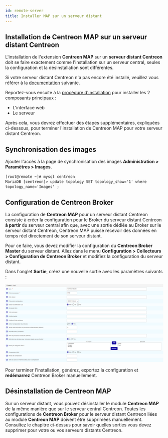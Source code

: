 ```yaml
---
id: remote-server
title: Installer MAP sur un serveur distant
---
```


## Installation de Centreon MAP sur un serveur distant Centreon

L'installation de l'extension **Centreon MAP** sur un **serveur distant Centreon** doit se faire exactement comme l'installation sur un serveur central, seules la configuration et la désinstallation sont différentes.

Si votre serveur distant Centreon n'a pas encore été installé, veuillez vous référer à la [documentation](https://documentation.centreon.com/docs/centreon/en/latest/administration_guide/poller/install_remote_server) suivante.

Reportez-vous ensuite à la [procédure d'installation](install.md) pour installer les 2 composants principaux :

- L'interface web
- Le serveur

Après cela, vous devrez effectuer des étapes supplémentaires, expliquées ci-dessous, pour terminer l'installation de Centreon MAP pour votre serveur distant Centreon.

## Synchronisation des images

Ajouter l'accès à la page de synchronisation des images **Administration > Paramètres > Images**.

```shell
[root@remote ~]# mysql centreon
MariaDB [centreon]> update topology SET topology_show='1' where topology_name='Images' ;
```

## Configuration de Centreon Broker

La configuration de **Centreon MAP** pour un serveur distant Centreon consiste à créer la configuration pour le Broker du serveur distant Centreon **à partir** du serveur central afin que, avec une sortie dédiée au Broker sur le serveur distant Centreon, Centreon MAP puisse recevoir des données en temps réel directement de son serveur distant.

Pour ce faire, vous devez modifier la configuration du **Centreon Broker Master** du serveur distant. Allez dans le menu **Configuration > Collecteurs > Configuration de Centreon Broker** et modifiez la configuration du serveur distant.

Dans l'onglet **Sortie**, créez une nouvelle sortie avec les paramètres suivants :

![image](../assets/graph-views/output_broker.png)

Pour terminer l'installation, générez, exportez la configuration et **redémarrez** Centreon Broker manuellement.

## Désinstallation de Centreon MAP

Sur un serveur distant, vous pouvez désinstaller le module **Centreon MAP** de la même manière que sur le serveur central Centreon. Toutes les configurations de **Centreon Broker** pour le serveur distant Centreon liées au module **Centreon MAP** doivent être supprimées manuellement. Consultez le chapitre ci-dessus pour savoir quelles sorties vous devez supprimer pour votre ou vos serveurs distants Centreon.
